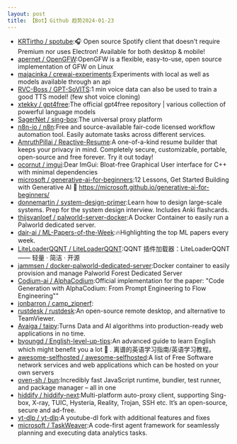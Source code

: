 ```yaml
---
layout: post
title: 【Bot】Github 趋势2024-01-23
---
```


* [KRTirtho / spotube](https://github.com/KRTirtho/spotube):🎧 Open source Spotify client that doesn't require Premium nor uses Electron! Available for both desktop & mobile!
* [apernet / OpenGFW](https://github.com/apernet/OpenGFW):OpenGFW is a flexible, easy-to-use, open source implementation of GFW on Linux
* [majacinka / crewai-experiments](https://github.com/majacinka/crewai-experiments):Experiments with local as well as models available through an api
* [RVC-Boss / GPT-SoVITS](https://github.com/RVC-Boss/GPT-SoVITS):1 min voice data can also be used to train a good TTS model! (few shot voice cloning)
* [xtekky / gpt4free](https://github.com/xtekky/gpt4free):The official gpt4free repository | various collection of powerful language models
* [SagerNet / sing-box](https://github.com/SagerNet/sing-box):The universal proxy platform
* [n8n-io / n8n](https://github.com/n8n-io/n8n):Free and source-available fair-code licensed workflow automation tool. Easily automate tasks across different services.
* [AmruthPillai / Reactive-Resume](https://github.com/AmruthPillai/Reactive-Resume):A one-of-a-kind resume builder that keeps your privacy in mind. Completely secure, customizable, portable, open-source and free forever. Try it out today!
* [ocornut / imgui](https://github.com/ocornut/imgui):Dear ImGui: Bloat-free Graphical User interface for C++ with minimal dependencies
* [microsoft / generative-ai-for-beginners](https://github.com/microsoft/generative-ai-for-beginners):12 Lessons, Get Started Building with Generative AI 🔗 https://microsoft.github.io/generative-ai-for-beginners/
* [donnemartin / system-design-primer](https://github.com/donnemartin/system-design-primer):Learn how to design large-scale systems. Prep for the system design interview. Includes Anki flashcards.
* [thijsvanloef / palworld-server-docker](https://github.com/thijsvanloef/palworld-server-docker):A Docker Container to easily run a Palworld dedicated server.
* [dair-ai / ML-Papers-of-the-Week](https://github.com/dair-ai/ML-Papers-of-the-Week):🔥Highlighting the top ML papers every week.
* [LiteLoaderQQNT / LiteLoaderQQNT](https://github.com/LiteLoaderQQNT/LiteLoaderQQNT):QQNT 插件加载器：LiteLoaderQQNT —— 轻量 · 简洁 · 开源
* [jammsen / docker-palworld-dedicated-server](https://github.com/jammsen/docker-palworld-dedicated-server):Docker container to easily provision and manage Palworld Forest Dedicated Server
* [Codium-ai / AlphaCodium](https://github.com/Codium-ai/AlphaCodium):Official implementation for the paper: "Code Generation with AlphaCodium: From Prompt Engineering to Flow Engineering""
* [jonbarron / camp_zipnerf](https://github.com/jonbarron/camp_zipnerf):
* [rustdesk / rustdesk](https://github.com/rustdesk/rustdesk):An open-source remote desktop, and alternative to TeamViewer.
* [Avaiga / taipy](https://github.com/Avaiga/taipy):Turns Data and AI algorithms into production-ready web applications in no time.
* [byoungd / English-level-up-tips](https://github.com/byoungd/English-level-up-tips):An advanced guide to learn English which might benefit you a lot 🎉 . 离谱的英语学习指南/英语学习教程。
* [awesome-selfhosted / awesome-selfhosted](https://github.com/awesome-selfhosted/awesome-selfhosted):A list of Free Software network services and web applications which can be hosted on your own servers
* [oven-sh / bun](https://github.com/oven-sh/bun):Incredibly fast JavaScript runtime, bundler, test runner, and package manager – all in one
* [hiddify / hiddify-next](https://github.com/hiddify/hiddify-next):Multi-platform auto-proxy client, supporting Sing-box, X-ray, TUIC, Hysteria, Reality, Trojan, SSH etc. It’s an open-source, secure and ad-free.
* [yt-dlp / yt-dlp](https://github.com/yt-dlp/yt-dlp):A youtube-dl fork with additional features and fixes
* [microsoft / TaskWeaver](https://github.com/microsoft/TaskWeaver):A code-first agent framework for seamlessly planning and executing data analytics tasks.
